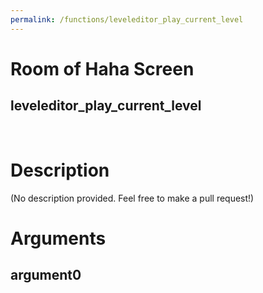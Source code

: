 ```yaml
---
permalink: /functions/leveleditor_play_current_level
---
```

# Room of Haha Screen  
## leveleditor_play_current_level  
&nbsp;  
# Description  
(No description provided. Feel free to make a pull request!) 
&nbsp;  
# Arguments
## argument0

&nbsp;  


